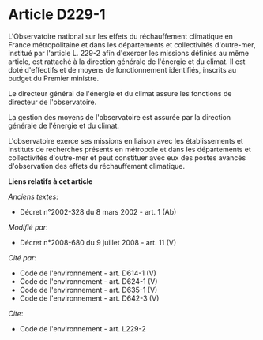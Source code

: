 # Article D229-1

L'Observatoire national sur les effets du réchauffement climatique en France métropolitaine et dans les départements et
collectivités d'outre-mer, institué par l'article L. 229-2 afin d'exercer les missions définies au même article, est rattaché
à la direction générale de l'énergie et du climat. Il est doté d'effectifs et de moyens de fonctionnement identifiés,
inscrits au budget du Premier ministre. 

Le directeur général de l'énergie et du climat assure les fonctions de directeur de l'observatoire. 

La gestion des moyens de l'observatoire est assurée par la direction générale de l'énergie et du climat.

L'observatoire exerce ses missions en liaison avec les établissements et instituts de recherches présents en métropole et
dans les départements et collectivités d'outre-mer et peut constituer avec eux des postes avancés d'observation des effets du
réchauffement climatique.

**Liens relatifs à cet article**

_Anciens textes_:

  - Décret n°2002-328 du 8 mars 2002 - art. 1 (Ab)

_Modifié par_:

  - Décret n°2008-680 du 9 juillet 2008 - art. 11 (V)

_Cité par_:

  - Code de l'environnement - art. D614-1 (V)
  - Code de l'environnement - art. D624-1 (V)
  - Code de l'environnement - art. D635-1 (V)
  - Code de l'environnement - art. D642-3 (V)

_Cite_:

  - Code de l'environnement - art. L229-2
